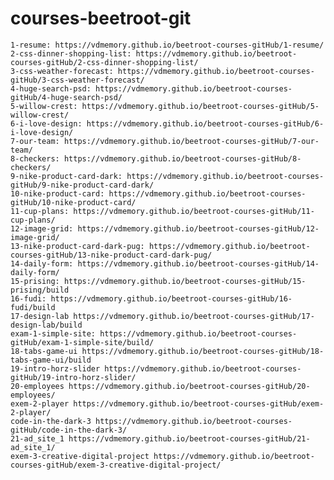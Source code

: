 # courses-beetroot-git
	1-resume: https://vdmemory.github.io/beetroot-courses-gitHub/1-resume/
	2-css-dinner-shopping-list: https://vdmemory.github.io/beetroot-courses-gitHub/2-css-dinner-shopping-list/
	3-css-weather-forecast: https://vdmemory.github.io/beetroot-courses-gitHub/3-css-weather-forecast/
	4-huge-search-psd: https://vdmemory.github.io/beetroot-courses-gitHub/4-huge-search-psd/
	5-willow-crest: https://vdmemory.github.io/beetroot-courses-gitHub/5-willow-crest/
	6-i-love-design: https://vdmemory.github.io/beetroot-courses-gitHub/6-i-love-design/
	7-our-team: https://vdmemory.github.io/beetroot-courses-gitHub/7-our-team/
	8-checkers: https://vdmemory.github.io/beetroot-courses-gitHub/8-checkers/
	9-nike-product-card-dark: https://vdmemory.github.io/beetroot-courses-gitHub/9-nike-product-card-dark/
	10-nike-product-card: https://vdmemory.github.io/beetroot-courses-gitHub/10-nike-product-card/
	11-cup-plans: https://vdmemory.github.io/beetroot-courses-gitHub/11-cup-plans/
	12-image-grid: https://vdmemory.github.io/beetroot-courses-gitHub/12-image-grid/
	13-nike-product-card-dark-pug: https://vdmemory.github.io/beetroot-courses-gitHub/13-nike-product-card-dark-pug/
	14-daily-form: https://vdmemory.github.io/beetroot-courses-gitHub/14-daily-form/
	15-prising: https://vdmemory.github.io/beetroot-courses-gitHub/15-prising/build
	16-fudi: https://vdmemory.github.io/beetroot-courses-gitHub/16-fudi/build
	17-design-lab https://vdmemory.github.io/beetroot-courses-gitHub/17-design-lab/build
	exam-1-simple-site: https://vdmemory.github.io/beetroot-courses-gitHub/exam-1-simple-site/build/
	18-tabs-game-ui https://vdmemory.github.io/beetroot-courses-gitHub/18-tabs-game-ui/build
	19-intro-horz-slider https://vdmemory.github.io/beetroot-courses-gitHub/19-intro-horz-slider/
	20-employees https://vdmemory.github.io/beetroot-courses-gitHub/20-employees/
	exem-2-player https://vdmemory.github.io/beetroot-courses-gitHub/exem-2-player/
	code-in-the-dark-3 https://vdmemory.github.io/beetroot-courses-gitHub/code-in-the-dark-3/
	21-ad_site_1 https://vdmemory.github.io/beetroot-courses-gitHub/21-ad_site_1/
	exem-3-creative-digital-project https://vdmemory.github.io/beetroot-courses-gitHub/exem-3-creative-digital-project/